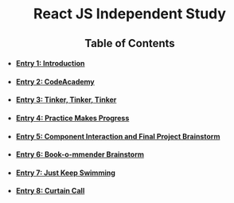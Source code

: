 # <center>React JS Independent Study</center>
## <center>Table of Contents</center>
* #### [Entry 1: Introduction](entries/entry1.md) 
* #### [Entry 2: CodeAcademy](entries/entry2.md)
* #### [Entry 3: Tinker, Tinker, Tinker](entries/entry3.md)
* #### [Entry 4: Practice Makes Progress](entries/entry4.md)
* #### [Entry 5: Component Interaction and Final Project Brainstorm](entries/entry5.md)
* #### [Entry 6: Book-o-mmender Brainstorm](entries/entry6.md)
* #### [Entry 7: Just Keep Swimming](entries/entry7.md)
* #### [Entry 8: Curtain Call](entries/entry8.md)
